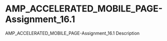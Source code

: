 # AMP_ACCELERATED_MOBILE_PAGE-Assignment_16.1
AMP_ACCELERATED_MOBILE_PAGE-Assignment_16.1 Description
